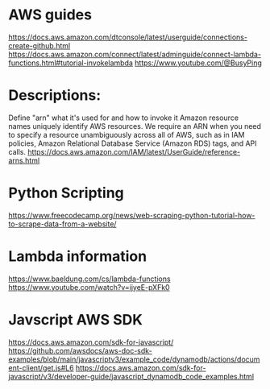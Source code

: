 # AWS guides   

https://docs.aws.amazon.com/dtconsole/latest/userguide/connections-create-github.html 
https://docs.aws.amazon.com/connect/latest/adminguide/connect-lambda-functions.html#tutorial-invokelambda 
https://www.youtube.com/@BusyPing 

# Descriptions:

Define "arn" what it's used for and how to invoke it
Amazon resource names uniquely identify AWS resources. We require an ARN when you need to specify a resource 
unambiguously across all of AWS, such as in IAM policies, Amazon Relational Database Service (Amazon RDS) tags, 
and API calls.
https://docs.aws.amazon.com/IAM/latest/UserGuide/reference-arns.html 

# Python Scripting 

https://www.freecodecamp.org/news/web-scraping-python-tutorial-how-to-scrape-data-from-a-website/ 

# Lambda information

https://www.baeldung.com/cs/lambda-functions 
https://www.youtube.com/watch?v=ijyeE-pXFk0 

# Javscript AWS SDK 

https://docs.aws.amazon.com/sdk-for-javascript/
https://github.com/awsdocs/aws-doc-sdk-examples/blob/main/javascriptv3/example_code/dynamodb/actions/document-client/get.js#L6
https://docs.aws.amazon.com/sdk-for-javascript/v3/developer-guide/javascript_dynamodb_code_examples.html 